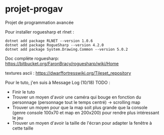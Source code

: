 # projet-progav
Projet de programmation avancée

Pour installer roguesharp et rlnet :
```
dotnet add package RLNET --version 1.0.6
dotnet add package RogueSharp --version 4.2.0
dotnet add package System.Drawing.Common --version 5.0.2
```

Doc complète roguesharp: https://bitbucket.org/FaronBracy/roguesharp/wiki/Home

textures ascii : https://dwarffortresswiki.org/Tileset_repository

Pour le tuto, j'en suis à Message Log (10/18)
TODO : 
* Finir le tuto
* Trouver un moyen d'avoir une caméra qui bouge en fonction du personnage (personnage tout le temps centré) -> scrolling map
* Trouver un moyen pour que la map soit plus grande que la console (genre console 100x70 et map en 200x200) pour rendre plus intéressant le jeu
* Trouver un moyen d'avoir la taille de l'écran pour adapter la fenêtre à cette taille

